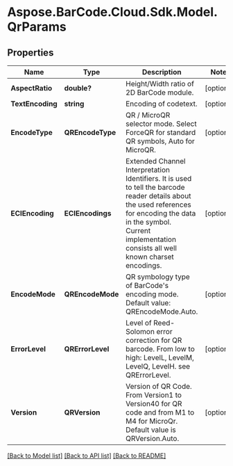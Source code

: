 # Aspose.BarCode.Cloud.Sdk.Model.QrParams
## Properties

Name | Type | Description | Notes
------------ | ------------- | ------------- | -------------
**AspectRatio** | **double?** | Height/Width ratio of 2D BarCode module. | [optional] 
**TextEncoding** | **string** | Encoding of codetext. | [optional] 
**EncodeType** | **QREncodeType** | QR / MicroQR selector mode. Select ForceQR for standard QR symbols, Auto for MicroQR. | [optional] 
**ECIEncoding** | **ECIEncodings** | Extended Channel Interpretation Identifiers. It is used to tell the barcode reader details about the used references for encoding the data in the symbol. Current implementation consists all well known charset encodings. | [optional] 
**EncodeMode** | **QREncodeMode** | QR symbology type of BarCode&#39;s encoding mode. Default value: QREncodeMode.Auto. | [optional] 
**ErrorLevel** | **QRErrorLevel** | Level of Reed-Solomon error correction for QR barcode. From low to high: LevelL, LevelM, LevelQ, LevelH. see QRErrorLevel.  | [optional] 
**Version** | **QRVersion** | Version of QR Code. From Version1 to Version40 for QR code and from M1 to M4 for MicroQr. Default value is QRVersion.Auto. | [optional] 

[[Back to Model list]](../README.md#documentation-for-models) [[Back to API list]](../README.md#documentation-for-api-endpoints) [[Back to README]](../README.md)

